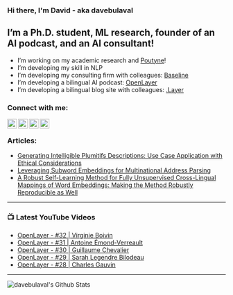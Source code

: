 ### Hi there, I'm David - aka davebulaval

## I’m a Ph.D. student, ML research, founder of an AI podcast, and an AI consultant!
- I’m working on my academic research and [Poutyne][poutyne]!
- I’m developing my skill in NLP
- I’m developing my consulting firm with colleagues: [Baseline][baseline]
- I’m developing a bilingual AI podcast: [OpenLayer][youtube]
- I’m developing a bilingual blog site with colleagues: [.Layer](https://www.dotlayer.org/)

### Connect with me:

[<img align="left" alt="codeSTACKr | YouTube" width="22px" src="https://cdn.jsdelivr.net/npm/simple-icons@v3/icons/youtube.svg" />][youtube]
[<img align="left" alt="codeSTACKr | LinkedIn" width="22px" src="https://cdn.jsdelivr.net/npm/simple-icons@v3/icons/linkedin.svg" />][linkedin]
[<img align="left" alt="codeSTACKr | Google Scholar" width="22px" src="https://cdn.jsdelivr.net/npm/simple-icons@3.4.0/icons/googlescholar.svg" />][googlescholar]
[<img align="left" alt="codeSTACKr | Research Gate" width="22px" src="https://cdn.jsdelivr.net/npm/simple-icons@3.4.0/icons/researchgate.svg" />][researchgate]

</br>

### Articles:
- [Generating Intelligible Plumitifs Descriptions: Use Case Application with Ethical Considerations](https://arxiv.org/abs/2011.12183)
- [Leveraging Subword Embeddings for Multinational Address Parsing](https://arxiv.org/abs/2006.16152)
- [A Robust Self-Learning Method for Fully Unsupervised Cross-Lingual Mappings of Word Embeddings: Making the Method Robustly Reproducible as Well](https://arxiv.org/abs/1912.01706)
---

### 📺 Latest YouTube Videos
<!-- YOUTUBE:START -->
- [OpenLayer - #32 | Virginie Boivin](https://www.youtube.com/watch?v=e6GS-flwJhE)
- [OpenLayer - #31 | Antoine Émond-Verreault](https://www.youtube.com/watch?v=4SRsmUugOoE)
- [OpenLayer - #30 | Guillaume Chevalier](https://www.youtube.com/watch?v=Dn12cnn93tc)
- [OpenLayer - #29 | Sarah Legendre Bilodeau](https://www.youtube.com/watch?v=LApDdjKtVf4)
- [OpenLayer - #28 | Charles Gauvin](https://www.youtube.com/watch?v=K8it9EriMV0)
<!-- YOUTUBE:END -->

---

<img align="left" alt="davebulaval's Github Stats" src="https://github-readme-stats.codestackr.vercel.app/api?username=davebulaval&show_icons=true&hide_border=true" />

[baseline]: https://baseline.quebec/en/
[youtube]: https://www.youtube.com/channel/UCB3tYpZ1ojiqAroyDN05Cyw
[linkedin]: https://www.linkedin.com/in/david-beauchemin-918343108/
[poutyne]: https://github.com/GRAAL-Research/poutyne
[googlescholar]: https://scholar.google.com/citations?user=ntoPgSUAAAAJ&hl=fr
[researchgate]: https://www.researchgate.net/profile/David_Beauchemin3
